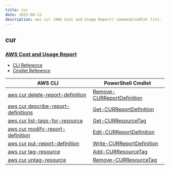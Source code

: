 ```yaml
---
title: cur
date: 2025-08-12
description: aws cur (AWS Cost and Usage Report) command/cmdlet list.
---
```


## cur

### [AWS Cost and Usage Report](https://aws.amazon.com/aws-cost-management/aws-cost-and-usage-reporting/)

* [CLI Reference](https://awscli.amazonaws.com/v2/documentation/api/latest/reference/cur/index.html)
* [Cmdlet Reference](https://docs.aws.amazon.com/powershell/latest/reference/items/AWS_Cost_and_Usage_Report_cmdlets.html)

|AWS CLI|PowerShell Cmdlet|
|----|----|
|[aws cur delete-report-definition](https://awscli.amazonaws.com/v2/documentation/api/latest/reference/cur/delete-report-definition.html)|[Remove-CURReportDefinition](https://docs.aws.amazon.com/powershell/latest/reference/items/Remove-CURReportDefinition.html)|
|[aws cur describe-report-definitions](https://awscli.amazonaws.com/v2/documentation/api/latest/reference/cur/describe-report-definitions.html)|[Get-CURReportDefinition](https://docs.aws.amazon.com/powershell/latest/reference/items/Get-CURReportDefinition.html)|
|[aws cur list-tags-for-resource](https://awscli.amazonaws.com/v2/documentation/api/latest/reference/cur/list-tags-for-resource.html)|[Get-CURResourceTag](https://docs.aws.amazon.com/powershell/latest/reference/items/Get-CURResourceTag.html)|
|[aws cur modify-report-definition](https://awscli.amazonaws.com/v2/documentation/api/latest/reference/cur/modify-report-definition.html)|[Edit-CURReportDefinition](https://docs.aws.amazon.com/powershell/latest/reference/items/Edit-CURReportDefinition.html)|
|[aws cur put-report-definition](https://awscli.amazonaws.com/v2/documentation/api/latest/reference/cur/put-report-definition.html)|[Write-CURReportDefinition](https://docs.aws.amazon.com/powershell/latest/reference/items/Write-CURReportDefinition.html)|
|[aws cur tag-resource](https://awscli.amazonaws.com/v2/documentation/api/latest/reference/cur/tag-resource.html)|[Add-CURResourceTag](https://docs.aws.amazon.com/powershell/latest/reference/items/Add-CURResourceTag.html)|
|[aws cur untag-resource](https://awscli.amazonaws.com/v2/documentation/api/latest/reference/cur/untag-resource.html)|[Remove-CURResourceTag](https://docs.aws.amazon.com/powershell/latest/reference/items/Remove-CURResourceTag.html)|

